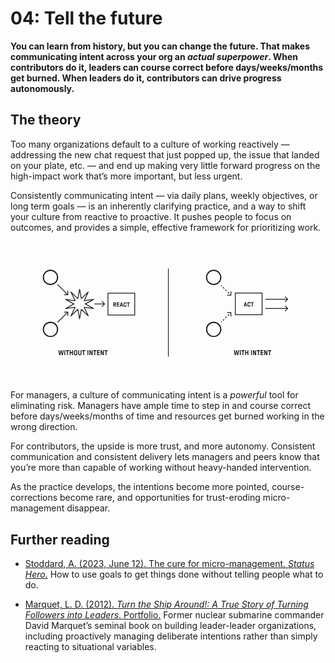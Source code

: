 # 04: Tell the future

**You can learn from history, but you can change the future. That makes communicating intent across your org an _actual superpower_. When contributors do it, leaders can course correct before days/weeks/months get burned. When leaders do it, contributors can drive progress autonomously.**

## The theory

Too many organizations default to a culture of working reactively — addressing the new chat request that just popped up, the issue that landed on your plate, etc. — and end up making very little forward progress on the high-impact work that’s more important, but less urgent.

Consistently communicating intent — via daily plans, weekly objectives, or long term goals — is an inherently clarifying practice, and a way to shift your culture from reactive to proactive. It pushes people to focus on outcomes, and provides a simple, effective framework for prioritizing work.

<svg viewBox="0 0 1600 710" fill="none" xmlns="http://www.w3.org/2000/svg">
  <title>Working With and Without Intent</title>
  <path stroke="currentColor" stroke-width="3.524" d="M801.762 138v448"/>
  <path d="M248.459 578a.827.827 0 0 1-.468-.144.593.593 0 0 1-.216-.396l-4.716-23.76c-.048-.24-.012-.444.108-.612.12-.192.336-.288.648-.288h2.808a.67.67 0 0 1 .432.144c.144.072.228.204.252.396l3.24 16.92c.048.168.144.252.288.252.168 0 .264-.084.288-.252l3.276-16.92a.593.593 0 0 1 .216-.396.827.827 0 0 1 .468-.144h2.916a.67.67 0 0 1 .432.144.551.551 0 0 1 .252.396l3.276 16.92c.048.168.144.252.288.252.168 0 .264-.084.288-.252l3.24-16.92c.024-.192.096-.324.216-.396a.827.827 0 0 1 .468-.144h2.808c.336 0 .552.084.648.252.12.168.156.384.108.648l-4.752 23.76a.551.551 0 0 1-.252.396.67.67 0 0 1-.432.144h-3.96a.827.827 0 0 1-.468-.144.593.593 0 0 1-.216-.396l-3.132-15.804c-.024-.192-.12-.288-.288-.288-.144 0-.24.096-.288.288l-3.132 15.804a.551.551 0 0 1-.252.396.67.67 0 0 1-.432.144h-3.96Zm26.02 0a.69.69 0 0 1-.504-.216.69.69 0 0 1-.216-.504v-23.76a.69.69 0 0 1 .216-.504.69.69 0 0 1 .504-.216h2.916a.69.69 0 0 1 .504.216.69.69 0 0 1 .216.504v23.76a.69.69 0 0 1-.216.504.69.69 0 0 1-.504.216h-2.916Zm13.549 0a.69.69 0 0 1-.504-.216.69.69 0 0 1-.216-.504v-19.764c0-.24-.12-.36-.36-.36h-4.752a.69.69 0 0 1-.504-.216.69.69 0 0 1-.216-.504v-2.916a.69.69 0 0 1 .216-.504.69.69 0 0 1 .504-.216h14.58a.69.69 0 0 1 .504.216.69.69 0 0 1 .216.504v2.916a.69.69 0 0 1-.216.504.69.69 0 0 1-.504.216h-4.752a.345.345 0 0 0-.252.108c-.072.048-.108.132-.108.252v19.764a.69.69 0 0 1-.216.504.69.69 0 0 1-.504.216h-2.916Zm13.557 0a.69.69 0 0 1-.504-.216.69.69 0 0 1-.216-.504v-23.76a.69.69 0 0 1 .216-.504.69.69 0 0 1 .504-.216h2.916a.69.69 0 0 1 .504.216.69.69 0 0 1 .216.504v9c0 .096.036.18.108.252a.345.345 0 0 0 .252.108h6.552c.12 0 .204-.036.252-.108a.345.345 0 0 0 .108-.252v-9a.69.69 0 0 1 .216-.504.69.69 0 0 1 .504-.216h2.916a.69.69 0 0 1 .504.216.69.69 0 0 1 .216.504v23.76a.69.69 0 0 1-.216.504.69.69 0 0 1-.504.216h-2.916a.69.69 0 0 1-.504-.216.69.69 0 0 1-.216-.504v-9.684c0-.24-.12-.36-.36-.36h-6.552a.345.345 0 0 0-.252.108c-.072.048-.108.132-.108.252v9.684c0 .192-.084.36-.252.504a.86.86 0 0 1-.576.216h-2.808Zm28.966.432c-1.68 0-3.132-.336-4.356-1.008-1.224-.672-2.172-1.596-2.844-2.772-.6-.936-1.008-2.112-1.224-3.528-.216-1.44-.324-3.348-.324-5.724 0-1.392.036-2.664.108-3.816.096-1.176.252-2.208.468-3.096.216-.912.54-1.692.972-2.34.672-1.176 1.62-2.1 2.844-2.772 1.224-.672 2.676-1.008 4.356-1.008 1.656 0 3.096.336 4.32 1.008 1.224.672 2.172 1.596 2.844 2.772.6.936 1.008 2.124 1.224 3.564.216 1.44.324 3.336.324 5.688 0 1.536-.048 2.856-.144 3.96a15.9 15.9 0 0 1-.468 2.988c-.216.888-.528 1.656-.936 2.304-.672 1.176-1.62 2.1-2.844 2.772-1.224.672-2.664 1.008-4.32 1.008Zm0-4.356c.84 0 1.572-.192 2.196-.576.648-.384 1.128-.96 1.44-1.728.192-.408.324-.924.396-1.548a19.11 19.11 0 0 0 .18-2.232c.024-.864.036-1.728.036-2.592 0-1.728-.036-3.072-.108-4.032-.072-.984-.24-1.764-.504-2.34-.312-.768-.792-1.344-1.44-1.728-.624-.384-1.356-.576-2.196-.576-.864 0-1.62.192-2.268.576-.624.384-1.092.96-1.404 1.728-.192.408-.336.936-.432 1.584-.072.624-.12 1.368-.144 2.232-.024.84-.036 1.692-.036 2.556 0 1.704.036 3.048.108 4.032.072.96.24 1.74.504 2.34.312.768.78 1.344 1.404 1.728.648.384 1.404.576 2.268.576Zm21.58 4.356c-1.488 0-2.844-.3-4.068-.9-1.224-.6-2.196-1.5-2.916-2.7-.72-1.224-1.08-2.712-1.08-4.464V553.52a.69.69 0 0 1 .216-.504.69.69 0 0 1 .504-.216h2.916a.69.69 0 0 1 .504.216.69.69 0 0 1 .216.504v16.848c0 .768.156 1.44.468 2.016.336.552.78.972 1.332 1.26.552.288 1.188.432 1.908.432 1.128 0 2.04-.324 2.736-.972.696-.672 1.044-1.584 1.044-2.736V553.52a.69.69 0 0 1 .216-.504.69.69 0 0 1 .504-.216h2.916a.69.69 0 0 1 .504.216.69.69 0 0 1 .216.504v16.848c0 1.752-.36 3.24-1.08 4.464a6.826 6.826 0 0 1-2.952 2.7c-1.224.6-2.592.9-4.104.9Zm17.882-.432a.69.69 0 0 1-.504-.216.69.69 0 0 1-.216-.504v-19.764c0-.24-.12-.36-.36-.36h-4.752a.69.69 0 0 1-.504-.216.69.69 0 0 1-.216-.504v-2.916a.69.69 0 0 1 .216-.504.69.69 0 0 1 .504-.216h14.58a.69.69 0 0 1 .504.216.69.69 0 0 1 .216.504v2.916a.69.69 0 0 1-.216.504.69.69 0 0 1-.504.216h-4.752a.345.345 0 0 0-.252.108c-.072.048-.108.132-.108.252v19.764a.69.69 0 0 1-.216.504.69.69 0 0 1-.504.216h-2.916Zm21.642 0a.69.69 0 0 1-.504-.216.69.69 0 0 1-.216-.504v-23.76a.69.69 0 0 1 .216-.504.69.69 0 0 1 .504-.216h2.916a.69.69 0 0 1 .504.216.69.69 0 0 1 .216.504v23.76a.69.69 0 0 1-.216.504.69.69 0 0 1-.504.216h-2.916Zm9.949 0a.69.69 0 0 1-.504-.216.69.69 0 0 1-.216-.504v-23.76a.69.69 0 0 1 .216-.504.69.69 0 0 1 .504-.216h3.6c.216 0 .384.048.504.144.12.096.228.252.324.468l5.904 14.904c.072.168.18.24.324.216.168-.024.252-.12.252-.288V553.52a.69.69 0 0 1 .216-.504.69.69 0 0 1 .504-.216h2.916a.69.69 0 0 1 .504.216.69.69 0 0 1 .216.504v23.76a.69.69 0 0 1-.216.504.69.69 0 0 1-.504.216h-3.6c-.216 0-.384-.048-.504-.144-.12-.096-.228-.252-.324-.468l-5.94-14.904c-.048-.168-.156-.24-.324-.216-.144.024-.216.12-.216.288v14.724a.69.69 0 0 1-.216.504.69.69 0 0 1-.504.216h-2.916Zm25.186 0a.69.69 0 0 1-.504-.216.69.69 0 0 1-.216-.504v-19.764c0-.24-.12-.36-.36-.36h-4.752a.69.69 0 0 1-.504-.216.69.69 0 0 1-.216-.504v-2.916a.69.69 0 0 1 .216-.504.69.69 0 0 1 .504-.216h14.58a.69.69 0 0 1 .504.216.69.69 0 0 1 .216.504v2.916a.69.69 0 0 1-.216.504.69.69 0 0 1-.504.216h-4.752a.345.345 0 0 0-.252.108c-.072.048-.108.132-.108.252v19.764a.69.69 0 0 1-.216.504.69.69 0 0 1-.504.216h-2.916Zm13.556 0a.69.69 0 0 1-.504-.216.69.69 0 0 1-.216-.504v-23.76a.69.69 0 0 1 .216-.504.69.69 0 0 1 .504-.216h12.312a.69.69 0 0 1 .504.216.69.69 0 0 1 .216.504v2.844a.69.69 0 0 1-.216.504.69.69 0 0 1-.504.216h-8.316a.345.345 0 0 0-.252.108c-.072.048-.108.132-.108.252v5.148c0 .24.12.36.36.36h7.992a.69.69 0 0 1 .504.216.69.69 0 0 1 .216.504v2.844a.69.69 0 0 1-.216.504.69.69 0 0 1-.504.216h-7.992a.345.345 0 0 0-.252.108c-.072.048-.108.132-.108.252v5.76c0 .24.12.36.36.36h8.424a.69.69 0 0 1 .504.216.69.69 0 0 1 .216.504v2.844a.69.69 0 0 1-.216.504.69.69 0 0 1-.504.216h-12.42Zm18.317 0a.69.69 0 0 1-.504-.216.69.69 0 0 1-.216-.504v-23.76a.69.69 0 0 1 .216-.504.69.69 0 0 1 .504-.216h3.6c.216 0 .384.048.504.144.12.096.228.252.324.468l5.904 14.904c.072.168.18.24.324.216.168-.024.252-.12.252-.288V553.52a.69.69 0 0 1 .216-.504.69.69 0 0 1 .504-.216h2.916a.69.69 0 0 1 .504.216.69.69 0 0 1 .216.504v23.76a.69.69 0 0 1-.216.504.69.69 0 0 1-.504.216h-3.6c-.216 0-.384-.048-.504-.144-.12-.096-.228-.252-.324-.468l-5.94-14.904c-.048-.168-.156-.24-.324-.216-.144.024-.216.12-.216.288v14.724a.69.69 0 0 1-.216.504.69.69 0 0 1-.504.216h-2.916Zm25.186 0a.69.69 0 0 1-.504-.216.69.69 0 0 1-.216-.504v-19.764c0-.24-.12-.36-.36-.36h-4.752a.69.69 0 0 1-.504-.216.69.69 0 0 1-.216-.504v-2.916a.69.69 0 0 1 .216-.504.69.69 0 0 1 .504-.216h14.58a.69.69 0 0 1 .504.216.69.69 0 0 1 .216.504v2.916a.69.69 0 0 1-.216.504.69.69 0 0 1-.504.216h-4.752a.345.345 0 0 0-.252.108c-.072.048-.108.132-.108.252v19.764a.69.69 0 0 1-.216.504.69.69 0 0 1-.504.216h-2.916ZM1139.66 578a.82.82 0 0 1-.47-.144.623.623 0 0 1-.22-.396l-4.71-23.76c-.05-.24-.01-.444.11-.612.12-.192.33-.288.64-.288h2.81c.17 0 .31.048.43.144.15.072.23.204.26.396l3.24 16.92c.04.168.14.252.28.252.17 0 .27-.084.29-.252l3.28-16.92c.02-.168.09-.3.21-.396.15-.096.3-.144.47-.144h2.92c.17 0 .31.048.43.144.14.096.23.228.25.396l3.28 16.92c.05.168.14.252.29.252.16 0 .26-.084.28-.252l3.24-16.92c.03-.192.1-.324.22-.396a.82.82 0 0 1 .47-.144h2.81c.33 0 .55.084.64.252.12.168.16.384.11.648l-4.75 23.76c-.02.168-.11.3-.25.396a.68.68 0 0 1-.43.144h-3.96a.82.82 0 0 1-.47-.144.623.623 0 0 1-.22-.396l-3.13-15.804c-.02-.192-.12-.288-.29-.288-.14 0-.24.096-.29.288l-3.13 15.804c-.02.168-.11.3-.25.396a.66.66 0 0 1-.43.144h-3.96Zm26.02 0a.717.717 0 0 1-.51-.216.7.7 0 0 1-.21-.504v-23.76a.7.7 0 0 1 .21-.504.717.717 0 0 1 .51-.216h2.91a.7.7 0 0 1 .51.216.7.7 0 0 1 .21.504v23.76a.7.7 0 0 1-.21.504.7.7 0 0 1-.51.216h-2.91Zm13.55 0a.717.717 0 0 1-.51-.216.7.7 0 0 1-.21-.504v-19.764c0-.24-.12-.36-.36-.36h-4.75a.7.7 0 0 1-.51-.216.7.7 0 0 1-.21-.504v-2.916a.7.7 0 0 1 .21-.504.7.7 0 0 1 .51-.216h14.58c.19 0 .36.072.5.216a.71.71 0 0 1 .22.504v2.916a.71.71 0 0 1-.22.504.679.679 0 0 1-.5.216h-4.76c-.09 0-.18.036-.25.108-.07.048-.11.132-.11.252v19.764a.7.7 0 0 1-.21.504.7.7 0 0 1-.51.216h-2.91Zm13.55 0a.679.679 0 0 1-.5-.216.71.71 0 0 1-.22-.504v-23.76c0-.192.08-.36.22-.504a.679.679 0 0 1 .5-.216h2.92c.19 0 .36.072.5.216.15.144.22.312.22.504v9c0 .096.04.18.11.252.07.072.15.108.25.108h6.55c.12 0 .21-.036.25-.108a.32.32 0 0 0 .11-.252v-9c0-.192.07-.36.22-.504a.679.679 0 0 1 .5-.216h2.92c.19 0 .36.072.5.216.15.144.22.312.22.504v23.76c0 .192-.07.36-.22.504a.679.679 0 0 1-.5.216h-2.92a.679.679 0 0 1-.5-.216.672.672 0 0 1-.22-.504v-9.684c0-.24-.12-.36-.36-.36h-6.55c-.1 0-.18.036-.25.108-.07.048-.11.132-.11.252v9.684a.64.64 0 0 1-.25.504.866.866 0 0 1-.58.216h-2.81Zm29.68 0a.7.7 0 0 1-.51-.216.7.7 0 0 1-.21-.504v-23.76a.7.7 0 0 1 .21-.504.7.7 0 0 1 .51-.216h2.91c.19 0 .36.072.51.216a.7.7 0 0 1 .21.504v23.76a.7.7 0 0 1-.21.504.717.717 0 0 1-.51.216h-2.91Zm9.94 0a.679.679 0 0 1-.5-.216.71.71 0 0 1-.22-.504v-23.76c0-.192.08-.36.22-.504a.679.679 0 0 1 .5-.216h3.6c.22 0 .39.048.51.144.12.096.23.252.32.468l5.91 14.904c.07.168.18.24.32.216.17-.024.25-.12.25-.288V553.52c0-.192.07-.36.22-.504a.679.679 0 0 1 .5-.216h2.92c.19 0 .36.072.5.216.15.144.22.312.22.504v23.76c0 .192-.07.36-.22.504a.679.679 0 0 1-.5.216h-3.6c-.22 0-.39-.048-.51-.144-.12-.096-.22-.252-.32-.468l-5.94-14.904c-.05-.168-.16-.24-.32-.216-.15.024-.22.12-.22.288v14.724c0 .192-.07.36-.22.504a.679.679 0 0 1-.5.216h-2.92Zm25.19 0a.679.679 0 0 1-.5-.216.672.672 0 0 1-.22-.504v-19.764c0-.24-.12-.36-.36-.36h-4.75a.717.717 0 0 1-.51-.216.7.7 0 0 1-.21-.504v-2.916a.7.7 0 0 1 .21-.504.717.717 0 0 1 .51-.216h14.58c.19 0 .36.072.5.216.15.144.22.312.22.504v2.916c0 .192-.07.36-.22.504a.679.679 0 0 1-.5.216h-4.75a.37.37 0 0 0-.26.108c-.07.048-.1.132-.1.252v19.764a.71.71 0 0 1-.22.504.679.679 0 0 1-.5.216h-2.92Zm13.56 0a.717.717 0 0 1-.51-.216.7.7 0 0 1-.21-.504v-23.76a.7.7 0 0 1 .21-.504.717.717 0 0 1 .51-.216h12.31c.19 0 .36.072.5.216.15.144.22.312.22.504v2.844c0 .192-.07.36-.22.504a.679.679 0 0 1-.5.216h-8.32c-.09 0-.18.036-.25.108-.07.048-.11.132-.11.252v5.148c0 .24.12.36.36.36h8c.19 0 .36.072.5.216a.71.71 0 0 1 .22.504v2.844a.71.71 0 0 1-.22.504.679.679 0 0 1-.5.216h-8c-.09 0-.18.036-.25.108-.07.048-.11.132-.11.252v5.76c0 .24.12.36.36.36h8.43c.19 0 .36.072.5.216.15.144.22.312.22.504v2.844c0 .192-.07.36-.22.504a.679.679 0 0 1-.5.216h-12.42Zm18.31 0a.679.679 0 0 1-.5-.216.71.71 0 0 1-.22-.504v-23.76c0-.192.08-.36.22-.504a.679.679 0 0 1 .5-.216h3.6c.22 0 .39.048.51.144.12.096.23.252.32.468l5.91 14.904c.07.168.18.24.32.216.17-.024.25-.12.25-.288V553.52c0-.192.07-.36.22-.504a.679.679 0 0 1 .5-.216h2.92c.19 0 .36.072.5.216.15.144.22.312.22.504v23.76c0 .192-.07.36-.22.504a.679.679 0 0 1-.5.216h-3.6c-.22 0-.39-.048-.51-.144-.12-.096-.22-.252-.32-.468l-5.94-14.904c-.05-.168-.16-.24-.32-.216-.15.024-.22.12-.22.288v14.724c0 .192-.07.36-.22.504a.679.679 0 0 1-.5.216h-2.92Zm25.19 0a.679.679 0 0 1-.5-.216.672.672 0 0 1-.22-.504v-19.764c0-.24-.12-.36-.36-.36h-4.75a.717.717 0 0 1-.51-.216.7.7 0 0 1-.21-.504v-2.916a.7.7 0 0 1 .21-.504.717.717 0 0 1 .51-.216h14.58c.19 0 .36.072.5.216.15.144.22.312.22.504v2.916c0 .192-.07.36-.22.504a.679.679 0 0 1-.5.216h-4.75a.37.37 0 0 0-.26.108c-.07.048-.1.132-.1.252v19.764a.71.71 0 0 1-.22.504.679.679 0 0 1-.5.216h-2.92ZM291 273a2 2 0 0 0 2-2v-18a2 2 0 1 0-4 0v16h-16a2 2 0 1 0 0 4h18Zm1.414-3.414-52-52-2.828 2.828 52 52 2.828-2.828ZM479.414 319.414a2 2 0 0 0 0-2.828l-12.728-12.728a2 2 0 1 0-2.828 2.828L475.172 318l-11.314 11.314a2 2 0 1 0 2.828 2.828l12.728-12.728ZM478 316h-52v4h52v-4ZM1409.41 295.414c.79-.781.79-2.047 0-2.828l-12.72-12.728a2.001 2.001 0 0 0-2.83 2.828L1405.17 294l-11.31 11.314a2.001 2.001 0 0 0 2.83 2.828l12.72-12.728ZM1408 292h-113v4h113v-4ZM1409.41 342.414c.79-.781.79-2.047 0-2.828l-12.72-12.728a2.001 2.001 0 0 0-2.83 2.828L1405.17 341l-11.31 11.314a2.001 2.001 0 0 0 2.83 2.828l12.72-12.728ZM1408 339h-113v4h113v-4ZM293 359a2 2 0 0 0-2-2h-18a2 2 0 1 0 0 4h16v16a2 2 0 1 0 4 0v-18Zm-3.414-1.414-52 52 2.828 2.828 52-52-2.828-2.828Z" fill="currentColor"/>
  <circle cx="203" cy="183" r="36" stroke="currentColor" stroke-width="6"/>
  <circle cx="1032" cy="183" r="36" stroke="currentColor" stroke-width="6"/>
  <circle cx="203" cy="447" r="36" transform="rotate(-90 203 447)" stroke="currentColor" stroke-width="6"/>
  <circle cx="1032" cy="447" r="36" transform="rotate(-90 1032 447)" stroke="currentColor" stroke-width="6"/>
  <path d="m351 243 8.853 47.755 35.231-33.431-20.908 43.837 48.153-6.337L379.647 318l42.682 23.176-48.153-6.337 20.908 43.837-35.231-33.431L351 393l-8.853-47.755-35.231 33.431 20.908-43.837-48.153 6.337L322.353 318l-42.682-23.176 48.153 6.337-20.908-43.837 35.231 33.431L351 243Z" stroke="currentColor" stroke-width="4" stroke-linejoin="round"/>
  <path d="M523.136 332a.613.613 0 0 1-.448-.192.613.613 0 0 1-.192-.448v-21.12c0-.171.064-.32.192-.448a.613.613 0 0 1 .448-.192h6.4c1.365 0 2.571.299 3.616.896a6.07 6.07 0 0 1 2.432 2.432c.597 1.045.896 2.24.896 3.584 0 1.28-.309 2.411-.928 3.392-.597.96-1.408 1.792-2.432 2.496-.213.149-.331.299-.352.448-.021.128.021.309.128.544l3.456 7.552c.128.277.139.523.032.736-.107.213-.299.32-.576.32h-2.592c-.235 0-.416-.043-.544-.128a1.209 1.209 0 0 1-.32-.448l-3.488-7.744a.694.694 0 0 0-.192-.224c-.064-.064-.171-.096-.32-.096h-1.664a.308.308 0 0 0-.224.096c-.064.043-.096.117-.096.224v7.68c0 .171-.064.32-.192.448a.613.613 0 0 1-.448.192h-2.592Zm6.368-12.384c.555 0 1.056-.139 1.504-.416a2.89 2.89 0 0 0 1.088-1.12 3.342 3.342 0 0 0 .384-1.568c0-.939-.277-1.685-.832-2.24-.555-.576-1.269-.864-2.144-.864h-2.816a.308.308 0 0 0-.224.096c-.064.043-.096.117-.096.224v5.568c0 .213.107.32.32.32h2.816ZM541.136 332a.613.613 0 0 1-.448-.192.613.613 0 0 1-.192-.448v-21.12c0-.171.064-.32.192-.448a.613.613 0 0 1 .448-.192h10.944c.171 0 .32.064.448.192a.613.613 0 0 1 .192.448v2.528c0 .171-.064.32-.192.448a.613.613 0 0 1-.448.192h-7.392a.308.308 0 0 0-.224.096c-.064.043-.096.117-.096.224v4.576c0 .213.107.32.32.32h7.104c.171 0 .32.064.448.192a.613.613 0 0 1 .192.448v2.528c0 .171-.064.32-.192.448a.613.613 0 0 1-.448.192h-7.104a.308.308 0 0 0-.224.096c-.064.043-.096.117-.096.224v5.12c0 .213.107.32.32.32h7.488c.171 0 .32.064.448.192a.613.613 0 0 1 .192.448v2.528c0 .171-.064.32-.192.448a.613.613 0 0 1-.448.192h-11.04Zm14.451 0a.607.607 0 0 1-.512-.256.673.673 0 0 1-.064-.576l6.176-21.056a.678.678 0 0 1 .224-.384.595.595 0 0 1 .384-.128h3.552c.341 0 .554.171.64.512l6.144 21.056a.616.616 0 0 1-.096.576.529.529 0 0 1-.48.256h-2.848a.595.595 0 0 1-.384-.128.667.667 0 0 1-.224-.352l-1.216-4.192a1.047 1.047 0 0 0-.192-.32c-.043-.064-.128-.096-.256-.096h-5.792c-.128 0-.224.032-.288.096-.043.043-.086.139-.128.288l-1.184 4.224a.679.679 0 0 1-.224.352.599.599 0 0 1-.384.128h-2.848Zm9.984-8.768a.347.347 0 0 0 .256-.096c.064-.085.074-.192.032-.32l-2.048-7.584c-.022-.149-.107-.224-.256-.224-.128 0-.214.075-.256.224l-2.048 7.584a.51.51 0 0 0 .032.32.345.345 0 0 0 .256.096h4.032Zm16.407 9.152c-1.493 0-2.784-.299-3.872-.896a6.385 6.385 0 0 1-2.528-2.464c-.533-.832-.907-1.899-1.12-3.2-.192-1.323-.288-2.997-.288-5.024 0-1.344.032-2.507.096-3.488.085-.981.224-1.867.416-2.656.213-.811.512-1.504.896-2.08a6.385 6.385 0 0 1 2.528-2.464c1.088-.597 2.379-.896 3.872-.896 1.451 0 2.731.299 3.84.896a6.175 6.175 0 0 1 2.624 2.496c.619 1.067.928 2.347.928 3.84 0 .171-.064.32-.192.448a.613.613 0 0 1-.448.192h-2.656a.724.724 0 0 1-.48-.192.613.613 0 0 1-.192-.448c0-.64-.139-1.216-.416-1.728a2.649 2.649 0 0 0-1.184-1.184c-.533-.299-1.141-.448-1.824-.448-.768 0-1.429.171-1.984.512-.555.341-.981.853-1.28 1.536-.171.363-.299.832-.384 1.408a16.98 16.98 0 0 0-.16 1.984 80.823 80.823 0 0 0-.032 2.272c0 1.493.032 2.677.096 3.552s.224 1.579.48 2.112c.299.683.725 1.195 1.28 1.536.576.341 1.237.512 1.984.512.704 0 1.312-.139 1.824-.416a2.649 2.649 0 0 0 1.184-1.184c.277-.512.416-1.099.416-1.76 0-.171.064-.32.192-.448a.724.724 0 0 1 .48-.192h2.656c.171 0 .32.064.448.192a.613.613 0 0 1 .192.448c0 1.472-.309 2.752-.928 3.84a6.376 6.376 0 0 1-2.624 2.528c-1.109.576-2.389.864-3.84.864Zm15.108-.384a.613.613 0 0 1-.448-.192.613.613 0 0 1-.192-.448v-17.568c0-.213-.107-.32-.32-.32h-4.224a.613.613 0 0 1-.448-.192.613.613 0 0 1-.192-.448v-2.592c0-.171.064-.32.192-.448a.613.613 0 0 1 .448-.192h12.96c.171 0 .32.064.448.192a.613.613 0 0 1 .192.448v2.592c0 .171-.064.32-.192.448a.613.613 0 0 1-.448.192h-4.224a.308.308 0 0 0-.224.096c-.064.043-.096.117-.096.224v17.568c0 .171-.064.32-.192.448a.613.613 0 0 1-.448.192h-2.592ZM1185.31 331a.616.616 0 0 1-.52-.256.714.714 0 0 1-.06-.576l6.18-21.056c.04-.171.11-.299.22-.384a.592.592 0 0 1 .38-.128h3.56c.34 0 .55.171.64.512l6.14 21.056c.06.213.03.405-.1.576-.1.171-.26.256-.48.256h-2.84a.62.62 0 0 1-.39-.128.633.633 0 0 1-.22-.352l-1.22-4.192a1.05 1.05 0 0 0-.19-.32c-.04-.064-.13-.096-.26-.096h-5.79c-.13 0-.22.032-.29.096-.04.043-.08.139-.12.288l-1.19 4.224a.692.692 0 0 1-.22.352.62.62 0 0 1-.39.128h-2.84Zm9.98-8.768a.36.36 0 0 0 .26-.096c.06-.085.07-.192.03-.32l-2.05-7.584c-.02-.149-.11-.224-.26-.224-.12 0-.21.075-.25.224l-2.05 7.584a.548.548 0 0 0 .03.32.36.36 0 0 0 .26.096h4.03Zm16.41 9.152c-1.5 0-2.79-.299-3.88-.896-1.08-.597-1.93-1.419-2.52-2.464-.54-.832-.91-1.899-1.12-3.2-.2-1.323-.29-2.997-.29-5.024 0-1.344.03-2.507.09-3.488.09-.981.23-1.867.42-2.656.21-.811.51-1.504.9-2.08.59-1.045 1.44-1.867 2.52-2.464 1.09-.597 2.38-.896 3.88-.896 1.45 0 2.73.299 3.84.896 1.13.576 2 1.408 2.62 2.496.62 1.067.93 2.347.93 3.84 0 .171-.07.32-.19.448a.623.623 0 0 1-.45.192h-2.66a.728.728 0 0 1-.48-.192.604.604 0 0 1-.19-.448c0-.64-.14-1.216-.42-1.728-.25-.512-.65-.907-1.18-1.184-.53-.299-1.14-.448-1.82-.448-.77 0-1.43.171-1.99.512-.55.341-.98.853-1.28 1.536-.17.363-.3.832-.38 1.408-.09.576-.14 1.237-.16 1.984-.02.747-.03 1.504-.03 2.272 0 1.493.03 2.677.09 3.552.07.875.23 1.579.48 2.112.3.683.73 1.195 1.28 1.536.58.341 1.24.512 1.99.512.7 0 1.31-.139 1.82-.416.53-.277.93-.672 1.18-1.184.28-.512.42-1.099.42-1.76 0-.171.06-.32.19-.448a.728.728 0 0 1 .48-.192h2.66c.17 0 .32.064.45.192.12.128.19.277.19.448 0 1.472-.31 2.752-.93 3.84a6.378 6.378 0 0 1-2.62 2.528c-1.11.576-2.39.864-3.84.864Zm15.1-.384a.585.585 0 0 1-.44-.192.614.614 0 0 1-.2-.448v-17.568c0-.213-.1-.32-.32-.32h-4.22a.623.623 0 0 1-.45-.192.604.604 0 0 1-.19-.448v-2.592c0-.171.06-.32.19-.448a.623.623 0 0 1 .45-.192h12.96c.17 0 .32.064.45.192s.19.277.19.448v2.592c0 .171-.06.32-.19.448a.623.623 0 0 1-.45.192h-4.22c-.09 0-.16.032-.23.096-.06.043-.09.117-.09.224v17.568c0 .171-.07.32-.2.448a.585.585 0 0 1-.44.192h-2.6Z" fill="currentColor"/>
  <path stroke="currentColor" stroke-width="4" d="M495 263h136v111H495zM1142 262h136v111h-136z"/>
  <path d="M1121.5 361.503c0-1.105-.9-2-2-2h-18c-1.11 0-2 .895-2 2 0 1.104.89 2 2 2h16v16c0 1.104.89 2 2 2 1.1 0 2-.896 2-2v-18Zm-50.09 50.911 3.1-3.093-2.83-2.829-3.09 3.094 2.82 2.828Zm9.28-9.281 6.19-6.187-2.83-2.828-6.18 6.187 2.82 2.828Zm12.38-12.374 6.19-6.187-2.83-2.829-6.19 6.188 2.83 2.828Zm12.37-12.374 6.19-6.187-2.83-2.829-6.18 6.187 2.82 2.829Zm12.38-12.375 3.09-3.093-2.83-2.829-3.09 3.094 2.83 2.828ZM1119.5 275.497c1.1 0 2-.895 2-2v-18c0-1.104-.9-2-2-2-1.11 0-2 .896-2 2v16h-16c-1.11 0-2 .896-2 2 0 1.105.89 2 2 2h18Zm-50.91-50.083 3.09 3.094 2.83-2.829-3.1-3.093-2.82 2.828Zm9.28 9.281 6.18 6.187 2.83-2.828-6.19-6.187-2.82 2.828Zm12.37 12.374 6.19 6.188 2.83-2.829-6.19-6.187-2.83 2.828Zm12.38 12.375 6.18 6.187 2.83-2.829-6.19-6.187-2.82 2.829Zm12.37 12.374 3.09 3.094 2.83-2.829-3.09-3.093-2.83 2.828Z" fill="currentColor"/>
</svg>

For managers, a culture of communicating intent is a *powerful* tool for eliminating risk. Managers have ample time to step in and course correct before days/weeks/months of time and resources get burned working in the wrong direction.

For contributors, the upside is more trust, and more autonomy. Consistent communication and consistent delivery lets managers and peers know that you’re more than capable of working without heavy-handed intervention.

As the practice develops, the intentions become more pointed, course-corrections become rare, and opportunities for trust-eroding micro-management disappear.

## Further reading

- [Stoddard, A. (2023, June 12). The cure for micro-management. _Status Hero._](https://statushero.com/blog/cure-for-micromanagement/)
How to use goals to get things done without telling people what to do.

- [Marquet, L. D. (2012). _Turn the Ship Around!: A True Story of Turning Followers into Leaders_. Portfolio.](https://lccn.loc.gov/2013007592)
Former nuclear submarine commander David Marquet’s seminal book on building leader-leader organizations, including proactively managing deliberate intentions rather than simply reacting to situational variables.
